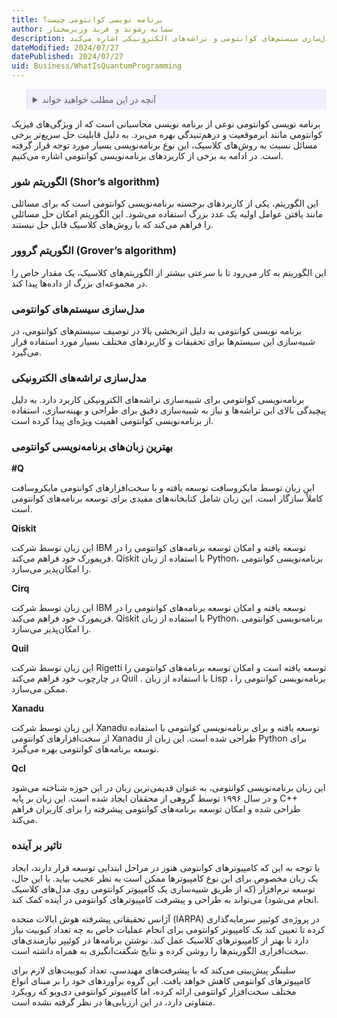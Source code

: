 ```yaml
---
title: برنامه نویسی کوانتومی چیست؟
author: سمانه رشوند و فربد وزیرمختار
description: این مقاله به بررسی برنامه‌نویسی کوانتومی می‌پردازد. ابتدا مفهوم و اهمیت این نوع برنامه‌نویسی را توضیح داده و سپس به کاربردهای مهم آن مانند الگوریتم‌های شور و گروور، مدل‌سازی سیستم‌های کوانتومی و تراشه‌های الکترونیکی اشاره می‌کند.
dateModified: 2024/07/27
datePublished: 2024/07/27
uid: Business/WhatIsQuantumProgramming
---
```


<blockquote style="background-color:#eeeefc; padding:0.5rem">
<details>
  <summary>آنچه در این مطلب خواهید خواند</summary>
  <ul>
    <li>الگوریتم شور (Shor’s algorithm)</li>
    <li>الگوریتم گروور (Grover’s algorithm)</li>
    <li>مدل‌سازی تراشه‌های الکترونیکی</li>
    <li>بهترین زبان‌های برنامه‌نویسی کوانتومی</li>
    <li>تاثیر بر آینده</li>
  </ul>
</details>
</blockquote>

برنامه ‌نویسی کوانتومی نوعی از برنامه ‌نویسی محاسباتی است که از ویژگی‌های فیزیک کوانتومی مانند ابرموقعیت و درهم‌تنیدگی بهره می‌برد. به دلیل قابلیت حل سریع‌تر برخی مسائل نسبت به روش‌های کلاسیک، این نوع برنامه‌نویسی بسیار مورد توجه قرار گرفته است. در ادامه به برخی از کاربردهای برنامه‌نویسی کوانتومی اشاره می‌کنیم.

### الگوریتم شور (Shor’s algorithm)

این الگوریتم، یکی از کاربردهای برجسته برنامه‌نویسی کوانتومی است که برای مسائلی مانند یافتن عوامل اولیه یک عدد بزرگ استفاده می‌شود. این الگوریتم امکان حل مسائلی را فراهم می‌کند که با روش‌های کلاسیک قابل حل نیستند.

### الگوریتم گروور (Grover’s algorithm)
این الگوریتم به کار می‌رود تا با سرعتی بیشتر از الگوریتم‌های کلاسیک، یک مقدار خاص را در مجموعه‌ای بزرگ از داده‌ها پیدا کند.

### مدل‌سازی سیستم‌های کوانتومی

برنامه ‌نویسی کوانتومی به دلیل اثربخشی بالا در توصیف سیستم‌های کوانتومی، در شبیه‌سازی این سیستم‌ها برای تحقیقات و کاربردهای مختلف بسیار مورد استفاده قرار می‌گیرد.

### مدل‌سازی تراشه‌های الکترونیکی

برنامه‌نویسی کوانتومی برای شبیه‌سازی تراشه‌های الکترونیکی کاربرد دارد. به دلیل پیچیدگی بالای این تراشه‌ها و نیاز به شبیه‌سازی دقیق برای طراحی و بهینه‌سازی، استفاده از برنامه‌نویسی کوانتومی اهمیت ویژه‌ای پیدا کرده است.

### بهترین زبان‌های برنامه‌نویسی کوانتومی
**#Q**

این زبان توسط مایکروسافت توسعه یافته و با سخت‌افزارهای کوانتومی مایکروسافت کاملاً سازگار است. این زبان شامل کتابخانه‌های مفیدی برای توسعه برنامه‌های کوانتومی است.

**Qiskit**

این زبان توسط شرکت IBM توسعه یافته و امکان توسعه برنامه‌های کوانتومی را در فریمورک خود فراهم می‌کند. Qiskit با استفاده از زبان Python، برنامه‌نویسی کوانتومی را امکان‌پذیر می‌سازد.

**Cirq**

این زبان توسط شرکت IBM توسعه یافته و امکان توسعه برنامه‌های کوانتومی را در فریمورک خود فراهم می‌کند. Qiskit با استفاده از زبان Python، برنامه‌نویسی کوانتومی را امکان‌پذیر می‌سازد.

**Quil** 

این زبان توسط شرکت Rigetti توسعه یافته است و امکان توسعه برنامه‌های کوانتومی را در چارچوب خود فراهم می‌کند Quil . با استفاده از زبان Lisp ، برنامه‌نویسی کوانتومی را ممکن می‌سازد.

**Xanadu**

این زبان توسط شرکت Xanadu توسعه یافته و برای برنامه‌نویسی کوانتومی با استفاده از سخت‌افزارهای کوانتومی Xanadu طراحی شده است. این زبان از Python برای توسعه برنامه‌های کوانتومی بهره می‌گیرد.

**Qcl**

این زبان برنامه‌نویسی کوانتومی، به عنوان قدیمی‌ترین زبان در این حوزه شناخته می‌شود و در سال ۱۹۹۶ توسط گروهی از محققان ایجاد شده است. این زبان بر پایه C++ طراحی شده و امکان توسعه برنامه‌های کوانتومی پیشرفته را برای کاربران فراهم می‌کند.

### تاثیر بر آینده 

با توجه به این که کامپیوترهای کوانتومی هنوز در مراحل ابتدایی توسعه قرار دارند، ایجاد یک زبان مخصوص برای این نوع کامپیوترها ممکن است به نظر عجیب بیاید. با این حال، توسعه نرم‌افزار (که از طریق شبیه‌سازی یک کامپیوتر کوانتومی روی مدل‌های کلاسیک انجام می‌شود) می‌تواند به طراحی و پیشرفت کامپیوترهای کوانتومی در آینده کمک کند.

آژانس تحقیقاتی پیشرفته هوش ایالات متحده (IARPA) در پروژه‌ی کوئیپر سرمایه‌گذاری کرده تا تعیین کند یک کامپیوتر کوانتومی برای انجام عملیات خاص به چه تعداد کیوبیت نیاز دارد تا بهتر از کامپیوترهای کلاسیک عمل کند. نوشتن برنامه‌ها در کوئیپر نیازمندی‌های سخت‌افزاری الگوریتم‌ها را روشن کرده و نتایج شگفت‌انگیزی به همراه داشته است. 

سلینگر پیش‌بینی می‌کند که با پیشرفت‌های مهندسی، تعداد کیوبیت‌های لازم برای کامپیوترهای کوانتومی کاهش خواهد یافت. این گروه برآوردهای خود را بر مبنای انواع مختلف سخت‌افزار کوانتومی ارائه کرده، اما کامپیوتر کوانتومی دی‌ویو که رویکرد متفاوتی دارد، در این ارزیابی‌ها در نظر گرفته نشده است.